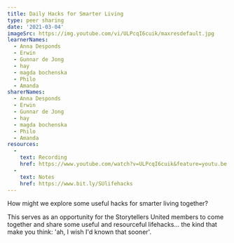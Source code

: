 ```yaml
---
title: Daily Hacks for Smarter Living
type: peer sharing
date: '2021-03-04'
imageSrc: https://img.youtube.com/vi/ULPcqI6cuik/maxresdefault.jpg
learnerNames:
  - Anna Desponds
  - Erwin
  - Gunnar de Jong
  - hay
  - magda bochenska
  - Philo
  - Amanda
sharerNames:
  - Anna Desponds
  - Erwin
  - Gunnar de Jong
  - hay
  - magda bochenska
  - Philo
  - Amanda
resources:
  -
    text: Recording
    href: https://www.youtube.com/watch?v=ULPcqI6cuik&feature=youtu.be
  -
    text: Notes
    href: https://www.bit.ly/SUlifehacks
---
```

How might we explore some useful hacks for smarter living together? 
<!--more-->
This serves as an opportunity for the Storytellers United members to come together and share some useful and resourceful lifehacks... the kind that make you think: 'ah, I wish I'd known that sooner'.
